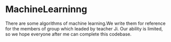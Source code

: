# MachineLearninng
There are some algorithms of machine learning.We write them for reference for the members of group which leaded by teacher Ji.
Our ability is limited, so we hope everyone after me can complete this codebase. 
